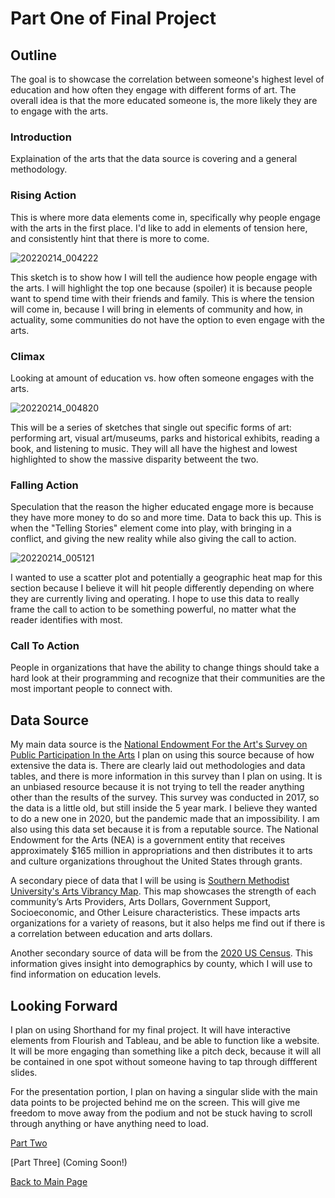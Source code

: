 # Part One of Final Project

## Outline
The goal is to showcase the correlation between someone's highest level of education and how often they engage with different forms of art. The overall idea is that the more educated someone is, the more likely they are to engage with the arts. 

### Introduction
Explaination of the arts that the data source is covering and a general methodology.

### Rising Action
This is where more data elements come in, specifically why people engage with the arts in the first place. I'd like to add in elements of tension here, and consistently hint that there is more to come. 

![20220214_004222](https://user-images.githubusercontent.com/98050576/153808033-cb7dba04-5f01-4053-bc73-01e6763039e6.jpg)

This sketch is to show how I will tell the audience how people engage with the arts. I will highlight the top one because (spoiler) it is because people want to spend time with their friends and family. This is where the tension will come in, because I will bring in elements of community and how, in actuality, some communities do not have the option to even engage with the arts.

### Climax 
Looking at amount of education vs. how often someone engages with the arts.

![20220214_004820](https://user-images.githubusercontent.com/98050576/153808403-fe4eb7b1-27ee-4dde-ae93-47a4734443d5.jpg)

This will be a series of sketches that single out specific forms of art: performing art, visual art/museums, parks and historical exhibits, reading a book, and listening to music. They will all have the highest and lowest highlighted to show the massive disparity betweent the two. 

### Falling Action
Speculation that the reason the higher educated engage more is because they have more money to do so and more time. Data to back this up. This is when the "Telling Stories" element come into play, with bringing in a conflict, and giving the new reality while also giving the call to action.

![20220214_005121](https://user-images.githubusercontent.com/98050576/153808585-8150e254-5569-4c49-92a1-c44399f0ed04.jpg)

I wanted to use a scatter plot and potentially a geographic heat map for this section because I believe it will hit people differently depending on where they are currently living and operating. I hope to use this data to really frame the call to action to be something powerful, no matter what the reader identifies with most. 

### Call To Action
People in organizations that have the ability to change things should take a hard look at their programming and recognize that their communities are the most important people to connect with. 

## Data Source
My main data source is the [National Endowment For the Art's Survey on Public Participation In the Arts](https://www.arts.gov/impact/research/arts-data-profile-series/adp-23)
I plan on using this source because of how extensive the data is. There are clearly laid out methodologies and data tables, and there is more information in this survey than I plan on using. It is an unbiased resource because it is not trying to tell the reader anything other than the results of the survey. This survey was conducted in 2017, so the data is a little old, but still inside the 5 year mark. I believe they wanted to do a new one in 2020, but the pandemic made that an impossibility. 
I am also using this data set because it is from a reputable source. The National Endowment for the Arts (NEA) is a government entity that receives approximately $165 million in appropriations and then distributes it to arts and culture organizations throughout the United States through grants. 

A secondary piece of data that I will be using is [Southern Methodist University's Arts Vibrancy Map](https://sites.smu.edu/Meadows/ArtsVibrancyMap/). This map showcases the strength of each community’s Arts Providers, Arts Dollars, Government Support, Socioeconomic, and Other Leisure characteristics. These impacts arts organizations for a variety of reasons, but it also helps me find out if there is a correlation between education and arts dollars.

Another secondary source of data will be from the [2020 US Census](https://www.census.gov/). This information gives insight into demographics by county, which I will use to find information on education levels. 

## Looking Forward
I plan on using Shorthand for my final project. It will have interactive elements from Flourish and Tableau, and be able to function like a website. It will be more engaging than something like a pitch deck, because it will all be contained in one spot without someone having to tap through diffferent slides. 

For the presentation portion, I plan on having a singular slide with the main data points to be projected behind me on the screen. This will give me freedom to move away from the podium and not be stuck having to scroll through anything or have anything need to load. 

[Part Two](/finalproject_part2.md)

[Part Three] (Coming Soon!)

[Back to Main Page](/README.md)
